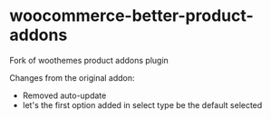 woocommerce-better-product-addons
=================================

Fork of woothemes product addons plugin

Changes from the original addon:

 * Removed auto-update
 * let's the first option added in select type be the default selected

